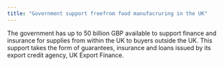 ```yaml
---
title: "Government support freefrom food manufacruring in the UK"
---
```


The government has up to 50 billion GBP available to support finance and insurance for supplies from within the UK to buyers outside the UK. This support takes the form of guarantees, insurance and loans issued by its export credit agency, UK Export Finance.
